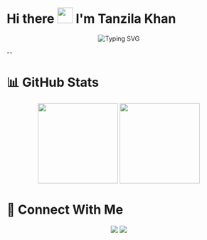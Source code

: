 # Hi there <img src="https://media.giphy.com/media/hvRJCLFzcasrR4ia7z/giphy.gif" width="35" height="35"/> I'm **Tanzila Khan**

<p align="center">
  <img src="https://readme-typing-svg.demolab.com?font=Poppins&weight=600&size=26&pause=1000&center=true&width=435&lines=AI%2FML+Researcher;Full-Stack+Flutter+%26+Next.js+Developer;Open-Source+Contributor" alt="Typing SVG" />
</p>

--


# 📊 GitHub Stats
<p align="center"> <img src="https://github-readme-stats.vercel.app/api?username=TanzilaKhan1&show_icons=true&theme=radical&hide_rank=true" height="180"/> <img src="https://github-readme-streak-stats.herokuapp.com/?user=TanzilaKhan1&theme=radical" height="180"/> </p> <p align="center">  </p>


# 🤝 Connect With Me
<p align="center"> <a href="mailto:tanzila011001@gmail.com"><img src="https://img.shields.io/badge/-Email-D14836?style=for-the-badge&logo=gmail&logoColor=white"></a> <a href="https://www.linkedin.com/in/tanzila-khan-645193313/"><img src="https://img.shields.io/badge/-LinkedIn-0A66C2?style=for-the-badge&logo=linkedin&logoColor=white"></a>
